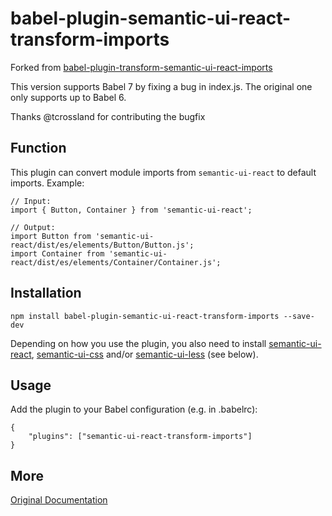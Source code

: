 # babel-plugin-semantic-ui-react-transform-imports

Forked from [babel-plugin-transform-semantic-ui-react-imports](https://github.com/skleeschulte/babel-plugin-transform-semantic-ui-react-imports/blob/master/README.md)

This version supports Babel 7 by fixing a bug in index.js. The original one only supports up to Babel 6.

Thanks @tcrossland for contributing the bugfix

## Function

This plugin can convert module imports from `semantic-ui-react` to
default imports. Example:

    // Input:
    import { Button, Container } from 'semantic-ui-react';

    // Output:
    import Button from 'semantic-ui-react/dist/es/elements/Button/Button.js';
    import Container from 'semantic-ui-react/dist/es/elements/Container/Container.js';


## Installation

    npm install babel-plugin-semantic-ui-react-transform-imports --save-dev

Depending on how you use the plugin, you also need to install
[semantic-ui-react](https://www.npmjs.com/package/semantic-ui-react),
[semantic-ui-css](https://www.npmjs.com/package/semantic-ui-css) and/or
[semantic-ui-less](https://www.npmjs.com/package/semantic-ui-less) (see
below).

## Usage

Add the plugin to your Babel configuration (e.g. in .babelrc):

    {
        "plugins": ["semantic-ui-react-transform-imports"]
    }
    
## More

[Original Documentation](https://github.com/skleeschulte/babel-plugin-transform-semantic-ui-react-imports/blob/master/README.md)
